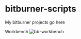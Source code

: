 # bitburner-scripts
My bitburner projects go here

Workbench
![bb-workbench](https://user-images.githubusercontent.com/7278265/164944801-144acb92-ff30-4eeb-b61f-23a3dcd1fff4.gif)
